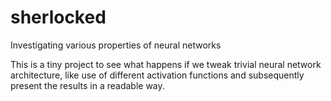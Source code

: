 # sherlocked
Investigating various properties of neural networks

This is a tiny project to see what happens if we tweak trivial neural network architecture, like use of different activation functions and subsequently present the results in a readable way.

